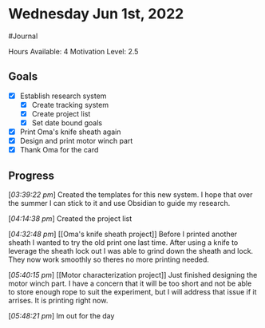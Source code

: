 # Wednesday Jun 1st, 2022
#Journal

Hours Available: 4
Motivation Level: 2.5

## Goals
- [x] Establish research system
	- [x] Create tracking system
	- [x] Create project list
	- [x] Set date bound goals
- [x] Print Oma's knife sheath again
- [x] Design and print motor winch part
- [x] Thank Oma for the card

## Progress
\[*03:39:22 pm*\] Created the templates for this new system. I hope that over the summer I can stick to it and use Obsidian to guide my research.

\[*04:14:38 pm*\] Created the project list

\[*04:32:48 pm*\] [[Oma's knife sheath project]] Before I printed another sheath I wanted to try the old print one last time. After using a knife to leverage the sheath lock out I was able to grind down the sheath and lock. They now work smoothly so theres no more printing needed.

\[*05:40:15 pm*\] [[Motor characterization project]] Just finished designing the motor winch part. I have a concern that it will be too short and not be able to store enough rope to suit the experiment, but I will address that issue if it arrises. It is printing right now.

\[*05:48:21 pm*\] Im out for the day
